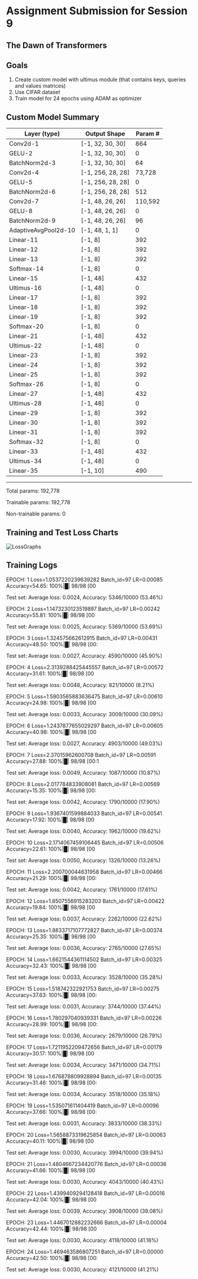 # Assignment Submission for Session 9

## The Dawn of Transformers

## Goals
1. Create custom model with ultimus module (that contains keys, queries and values matrices)
2. Use CIFAR dataset
3. Train model for 24 epochs using ADAM as optimizer


## Custom Model Summary
|       Layer (type)     |         Output Shape     |   Param # |
|------------------------|--------------------------|-----------|
|           Conv2d-1     |     [-1, 32, 30, 30]     |       864 |
|             GELU-2     |     [-1, 32, 30, 30]     |         0 |
|      BatchNorm2d-3     |     [-1, 32, 30, 30]     |        64 |
|           Conv2d-4     |    [-1, 256, 28, 28]     |    73,728 |
|             GELU-5     |    [-1, 256, 28, 28]     |         0 |
|      BatchNorm2d-6     |    [-1, 256, 28, 28]     |       512 |
|           Conv2d-7     |     [-1, 48, 26, 26]     |   110,592 |
|             GELU-8     |     [-1, 48, 26, 26]     |         0 |
|      BatchNorm2d-9     |     [-1, 48, 26, 26]     |        96 |
|AdaptiveAvgPool2d-10    |       [-1, 48, 1, 1]     |         0 |
|          Linear-11     |              [-1, 8]     |       392 |
|          Linear-12     |              [-1, 8]     |       392 |
|          Linear-13     |              [-1, 8]     |       392 |
|         Softmax-14     |              [-1, 8]     |         0 |
|          Linear-15     |             [-1, 48]     |       432 |
|         Ultimus-16     |             [-1, 48]     |         0 |
|          Linear-17     |              [-1, 8]     |       392 |
|          Linear-18     |              [-1, 8]     |       392 |
|          Linear-19     |              [-1, 8]     |       392 |
|         Softmax-20     |              [-1, 8]     |         0 |
|          Linear-21     |             [-1, 48]     |       432 |
|         Ultimus-22     |             [-1, 48]     |         0 |
|          Linear-23     |              [-1, 8]     |       392 |
|          Linear-24     |              [-1, 8]     |       392 |
|          Linear-25     |              [-1, 8]     |       392 |
|         Softmax-26     |              [-1, 8]     |         0 |
|          Linear-27     |             [-1, 48]     |       432 |
|         Ultimus-28     |             [-1, 48]     |         0 |
|          Linear-29     |              [-1, 8]     |       392 |
|          Linear-30     |              [-1, 8]     |       392 |
|          Linear-31     |              [-1, 8]     |       392 |
|         Softmax-32     |              [-1, 8]     |         0 |
|          Linear-33     |             [-1, 48]     |       432 |
|         Ultimus-34     |             [-1, 48]     |         0 |
|          Linear-35     |             [-1, 10]     |       490 |
----------------------------------------------------------------
Total params: 192,778

Trainable params: 192,778 

Non-trainable params: 0 


## Training and Test Loss Charts

![LossGraphs](https://user-images.githubusercontent.com/31046307/221427858-a0793cee-b0f1-4f19-8a2d-cc24b5c3b2b6.png)


## Training Logs
EPOCH: 1
Loss=1.0537220239639282 Batch_id=97 LR=0.00085 Accuracy=54.65: 100%|█| 98/98 [00

Test set: Average loss: 0.0024, Accuracy: 5346/10000 (53.46%)

EPOCH: 2
Loss=1.1473230123519897 Batch_id=97 LR=0.00242 Accuracy=55.81: 100%|█| 98/98 [00

Test set: Average loss: 0.0025, Accuracy: 5369/10000 (53.69%)

EPOCH: 3
Loss=1.324575662612915 Batch_id=97 LR=0.00431 Accuracy=48.50: 100%|█| 98/98 [00:

Test set: Average loss: 0.0027, Accuracy: 4590/10000 (45.90%)

EPOCH: 4
Loss=2.3139288425445557 Batch_id=97 LR=0.00572 Accuracy=31.61: 100%|█| 98/98 [00

Test set: Average loss: 0.0048, Accuracy: 821/10000 (8.21%)

EPOCH: 5
Loss=1.5903565883636475 Batch_id=97 LR=0.00610 Accuracy=24.98: 100%|█| 98/98 [00

Test set: Average loss: 0.0033, Accuracy: 3009/10000 (30.09%)

EPOCH: 6
Loss=1.2437877655029297 Batch_id=97 LR=0.00605 Accuracy=40.98: 100%|█| 98/98 [00

Test set: Average loss: 0.0027, Accuracy: 4903/10000 (49.03%)

EPOCH: 7
Loss=2.37015962600708 Batch_id=97 LR=0.00591 Accuracy=27.88: 100%|█| 98/98 [00:1

Test set: Average loss: 0.0049, Accuracy: 1087/10000 (10.87%)

EPOCH: 8
Loss=2.017784833908081 Batch_id=97 LR=0.00569 Accuracy=15.35: 100%|█| 98/98 [00:

Test set: Average loss: 0.0042, Accuracy: 1790/10000 (17.90%)

EPOCH: 9
Loss=1.9367401599884033 Batch_id=97 LR=0.00541 Accuracy=17.92: 100%|█| 98/98 [00

Test set: Average loss: 0.0040, Accuracy: 1962/10000 (19.62%)

EPOCH: 10
Loss=2.1714067459106445 Batch_id=97 LR=0.00506 Accuracy=22.61: 100%|█| 98/98 [00

Test set: Average loss: 0.0050, Accuracy: 1326/10000 (13.26%)

EPOCH: 11
Loss=2.200700044631958 Batch_id=97 LR=0.00466 Accuracy=21.29: 100%|█| 98/98 [00:

Test set: Average loss: 0.0042, Accuracy: 1761/10000 (17.61%)

EPOCH: 12
Loss=1.8507556915283203 Batch_id=97 LR=0.00422 Accuracy=19.84: 100%|█| 98/98 [00

Test set: Average loss: 0.0037, Accuracy: 2262/10000 (22.62%)

EPOCH: 13
Loss=1.8833717107772827 Batch_id=97 LR=0.00374 Accuracy=25.35: 100%|█| 98/98 [00

Test set: Average loss: 0.0036, Accuracy: 2765/10000 (27.65%)

EPOCH: 14
Loss=1.6621544361114502 Batch_id=97 LR=0.00325 Accuracy=32.43: 100%|█| 98/98 [00

Test set: Average loss: 0.0033, Accuracy: 3528/10000 (35.28%)

EPOCH: 15
Loss=1.518742322921753 Batch_id=97 LR=0.00275 Accuracy=37.63: 100%|█| 98/98 [00:

Test set: Average loss: 0.0031, Accuracy: 3744/10000 (37.44%)

EPOCH: 16
Loss=1.780297040939331 Batch_id=97 LR=0.00226 Accuracy=28.99: 100%|█| 98/98 [00:

Test set: Average loss: 0.0036, Accuracy: 2679/10000 (26.79%)

EPOCH: 17
Loss=1.7211952209472656 Batch_id=97 LR=0.00179 Accuracy=30.17: 100%|█| 98/98 [00

Test set: Average loss: 0.0034, Accuracy: 3471/10000 (34.71%)

EPOCH: 18
Loss=1.676878809928894 Batch_id=97 LR=0.00135 Accuracy=31.46: 100%|█| 98/98 [00:

Test set: Average loss: 0.0034, Accuracy: 3518/10000 (35.18%)

EPOCH: 19
Loss=1.535071611404419 Batch_id=97 LR=0.00096 Accuracy=37.66: 100%|█| 98/98 [00:

Test set: Average loss: 0.0031, Accuracy: 3833/10000 (38.33%)

EPOCH: 20
Loss=1.5658873319625854 Batch_id=97 LR=0.00063 Accuracy=40.11: 100%|█| 98/98 [00

Test set: Average loss: 0.0030, Accuracy: 3994/10000 (39.94%)

EPOCH: 21
Loss=1.4804667234420776 Batch_id=97 LR=0.00036 Accuracy=41.66: 100%|█| 98/98 [00

Test set: Average loss: 0.0030, Accuracy: 4043/10000 (40.43%)

EPOCH: 22
Loss=1.4399409294128418 Batch_id=97 LR=0.00016 Accuracy=42.04: 100%|█| 98/98 [00

Test set: Average loss: 0.0039, Accuracy: 3908/10000 (39.08%)

EPOCH: 23
Loss=1.4467012882232666 Batch_id=97 LR=0.00004 Accuracy=42.44: 100%|█| 98/98 [00

Test set: Average loss: 0.0030, Accuracy: 4118/10000 (41.18%)

EPOCH: 24
Loss=1.469463586807251 Batch_id=97 LR=0.00000 Accuracy=42.50: 100%|█| 98/98 [00:

Test set: Average loss: 0.0030, Accuracy: 4121/10000 (41.21%)
